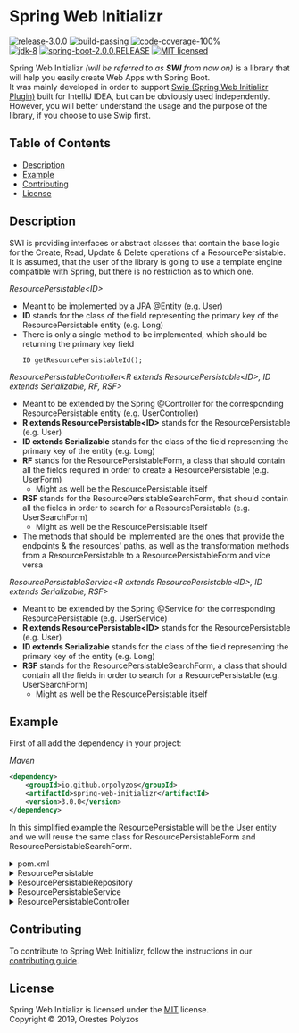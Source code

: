 Spring Web Initializr
==========
[![release-3.0.0][shield-release]](#)
[![build-passing][shield-build]](#)
[![code-coverage-100%][shield-coverage]](#)  
[![jdk-8][shield-jdk]](#)
[![spring-boot-2.0.0.RELEASE][shield-spring]](#)
[![MIT licensed][shield-license]](#)

Spring Web Initializr _(will be referred to as **SWI** from now on)_ is a library that will help you easily create Web Apps with Spring Boot.  
It was mainly developed in order to support [Swip (Spring Web Initializr Plugin)](https://plugins.jetbrains.com/plugin/12239-swip-spring-web-initializr-) built for IntelliJ IDEA, but can be obviously used independently.
However, you will better understand the usage and the purpose of the library, if you choose to use Swip first.

Table of Contents
-----------------
  * [Description](#Description)
  * [Example](#Example)
  * [Contributing](#Contributing)
  * [License](#License)
  
Description
-----------

SWI is providing interfaces or abstract classes that contain the base logic for the Create, Read, Update & Delete  operations of a ResourcePersistable.  
It is assumed, that the user of the library is going to use a template engine compatible with Spring, but there is no restriction as to which one.

_ResourcePersistable\<ID\>_
* Meant to be implemented by a JPA @Entity (e.g. User)  
* **ID** stands for the class of the field representing the primary key of the ResourcePersistable entity (e.g. Long)
* There is only a single method to be implemented, which should be returning the primary key field  
    ```
    ID getResourcePersistableId();
    ```

_ResourcePersistableController\<R extends ResourcePersistable\<ID\>, ID extends Serializable, RF, RSF\>_
* Meant to be extended by the Spring @Controller for the corresponding ResourcePersistable entity (e.g. UserController)
* **R extends ResourcePersistable\<ID\>** stands for the ResourcePersistable (e.g. User)
* **ID extends Serializable** stands for the class of the field representing the primary key of the entity (e.g. Long)
* **RF** stands for the ResourcePersistableForm, a class that should contain all the fields required in order to create a ResourcePersistable (e.g. UserForm)
  * Might as well be the ResourcePersistable itself
* **RSF** stands for the ResourcePersistableSearchForm, that should contain all the fields in order to search for a ResourcePersistable (e.g. UserSearchForm)
  * Might as well be the ResourcePersistable itself
* The methods that should be implemented are the ones that provide the endpoints & the resources' paths, as well as the transformation methods from a ResourcePersistable to a ResourcePersistableForm and vice versa
  
_ResourcePersistableService\<R extends ResourcePersistable\<ID\>, ID extends Serializable, RSF\>_
* Meant to be extended by the Spring @Service for the corresponding ResourcePersistable (e.g. UserService)
* **R extends ResourcePersistable\<ID\>** stands for the ResourcePersistable (e.g. User)
* **ID extends Serializable** stands for the class of the field representing the primary key of the entity (e.g. Long)
* **RSF** stands for the ResourcePersistableSearchForm, a class that should contain all the fields in order to search for a ResourcePersistable (e.g. UserSearchForm)
  * Might as well be the ResourcePersistable itself  


Example
-----
First of all add the dependency in your project:

_Maven_
```xml
<dependency>
    <groupId>io.github.orpolyzos</groupId>
    <artifactId>spring-web-initializr</artifactId>
    <version>3.0.0</version>
</dependency>
```

In this simplified example the ResourcePersistable will be the User entity and we will reuse the same class for ResourcePersistableForm and ResourcePersistableSearchForm. 

<details>
    <summary>pom.xml</summary>
 
```xml
<?xml version="1.0" encoding="UTF-8"?>
<project xmlns="http://maven.apache.org/POM/4.0.0" xmlns:xsi="http://www.w3.org/2001/XMLSchema-instance"
         xsi:schemaLocation="http://maven.apache.org/POM/4.0.0 https://maven.apache.org/xsd/maven-4.0.0.xsd">
    <modelVersion>4.0.0</modelVersion>

    <parent>
        <groupId>org.springframework.boot</groupId>
        <artifactId>spring-boot-starter-parent</artifactId>
        <version>2.1.6.RELEASE</version>
        <relativePath/> <!-- lookup parent from repository -->
    </parent>

    <groupId>ore.plugins.swi</groupId>
    <artifactId>swi-demo</artifactId>
    <version>0.0.1-SNAPSHOT</version>
    <name>swi-demo</name>
    <description>Demo project for Spring Web Initializr</description>

    <properties>
        <java.version>1.8</java.version>
    </properties>

    <dependencies>
        <dependency>
            <groupId>org.springframework.boot</groupId>
            <artifactId>spring-boot-starter-data-jpa</artifactId>
        </dependency>
        <dependency>
            <groupId>org.springframework.boot</groupId>
            <artifactId>spring-boot-starter-web</artifactId>
        </dependency>
        <dependency>
            <groupId>org.springframework.boot</groupId>
            <artifactId>spring-boot-starter-freemarker</artifactId>
        </dependency>
        <dependency>
            <groupId>com.h2database</groupId>
            <artifactId>h2</artifactId>
            <scope>runtime</scope>
        </dependency>
        <dependency>
            <groupId>io.github.orpolyzos</groupId>
            <artifactId>spring-web-initializr</artifactId>
            <version>1.1.0</version>
        </dependency>
    </dependencies>

    <build>
        <plugins>
            <plugin>
                <groupId>org.springframework.boot</groupId>
                <artifactId>spring-boot-maven-plugin</artifactId>
            </plugin>
            <plugin>
                <groupId>org.apache.maven.plugins</groupId>
                <artifactId>maven-compiler-plugin</artifactId>
                <configuration>
                    <source>1.8</source>
                    <target>1.8</target>
                </configuration>
            </plugin>
        </plugins>
    </build>
</project>
```
</details>

<details>
    <summary>ResourcePersistable</summary>

```java
@Entity(name = "user")
public class User implements ResourcePersistable<Long> {

    @Id
    @Column(name = "id", nullable = false)
    @GeneratedValue(strategy = GenerationType.IDENTITY)
    private Long id;

    @Column(name = "first_name", nullable = false)
    private String firstName;

    @Column(name = "last_name", nullable = false)
    private String lastName;

    @Column(name = "email", nullable = false, unique = true)
    private String email;


    @Override
    public Long getResourcePersistableId() {
        return this.id;
    }

    public Long getId() {
        return id;
    }

    public void setId(Long id) {
        this.id = id;
    }

    public String getFirstName() {
        return firstName;
    }

    public void setFirstName(String firstName) {
        this.firstName = firstName;
    }

    public String getLastName() {
        return lastName;
    }

    public void setLastName(String lastName) {
        this.lastName = lastName;
    }

    public String getEmail() {
        return email;
    }

    public void setEmail(String email) {
        this.email = email;
    }
}
```
</details>

<details>
    <summary>ResourcePersistableRepository</summary>

```java
@Repository
public interface UserResourcePersistableRepository extends CrudRepository<User, Long> {}
```
</details>

<details>
    <summary>ResourcePersistableService</summary>

```java
@Service
public class UserResourcePersistableService extends ResourcePersistableService<User, Long, User> {

    private final CrudRepository<User, Long> userResourcePersistableRepository;

    @Autowired
    public UserResourcePersistableService(CrudRepository<User, Long> userResourcePersistableRepository) {
        super(userResourcePersistableRepository);
        this.userResourcePersistableRepository = userResourcePersistableRepository;
    }
}
```
</details>

<details>
    <summary>ResourcePersistableController</summary>

```java
@Controller
public class UserResourcePersistableController extends ResourcePersistableController<User, Long, User, User> {
      
    private final ResourcePersistableService<User, Long, User> userResourcePersistableService;

    @Autowired
    public UserResourcePersistableController(ResourcePersistableService<User, Long, User> userResourcePersistableService) {
        super(userResourcePersistableService);
        this.userResourcePersistableService = userResourcePersistableService;
    }

    @Override
    @GetMapping("/users")
    public String getResourcePersistableBaseView(Model model) {
        return super.getResourcePersistableBaseView(model);
    }

    @Override
    @PostMapping("/users")
    public String createResourcePersistable(@Valid @ModelAttribute("userForm") User resourcePersistableForm, BindingResult bindingResult, Model model, RedirectAttributes redirectAttributes) {
        return super.createResourcePersistable(resourcePersistableForm, bindingResult, model, redirectAttributes);
    }

    @Override
    @PostMapping("users/{resourcePersistableId}/delete")
    public String deleteResourcePersistable(@PathVariable("resourcePersistableId") Long resourcePersistableId, Model model) {
        return super.deleteResourcePersistable(resourcePersistableId, model);
    }

    @Override
    @GetMapping("users/{resourcePersistableId}/edit")
    public String getResourcePersistableEditView(@PathVariable("resourcePersistableId") Long resourcePersistableId, Model model) {
        return super.getResourcePersistableEditView(resourcePersistableId, model);
    }

    @Override
    @PostMapping("users/{resourcePersistableId}/edit")
    public String editResourcePersistable(@PathVariable("resourcePersistableId") Long resourcePersistableId, @Valid @ModelAttribute("userForm") User resourcePersistableForm, BindingResult bindingResult, Model model, RedirectAttributes redirectAttributes) {
        return super.editResourcePersistable(resourcePersistableId, resourcePersistableForm, bindingResult, model, redirectAttributes);
    }

    @Override
    @PostMapping("users/search")
    public String searchResourcePersistablesBy(@Valid @ModelAttribute("userSearchForm") User resourcePersistableSearchForm, BindingResult bindingResult, Model model, RedirectAttributes redirectAttributes) {
        return super.searchResourcePersistablesBy(resourcePersistableSearchForm, bindingResult, model, redirectAttributes);
    }

    @Override
    protected String getResourcePersistableBaseUri() { return "/users"; }

    @Override
    protected String getResourcePersistableBaseViewPath() { return "/user/users"; }

    @Override
    protected String getResourcePersistableEditViewPath() { return "/user/edit-user"; }

    @Override
    protected String getResourcePersistableFormHolder() { return "userForm"; }

    @Override
    protected String getResourcePersistableSearchFormHolder() { return "userSearchForm"; }

    @Override
    protected String getResourcePersistableListHolder() { return "userList"; }

    @Override
    protected User resourcePersistableFormToResourcePersistable(User user) {
        return user;
    }

    @Override
    protected User resourcePersistableToResourcePersistableForm(User user) {
        return user;
    }
}
```
</details>

Contributing
------------
To contribute to Spring Web Initializr, follow the instructions in our [contributing guide](/contributing.md).

License
-------
Spring Web Initializr is licensed under the [MIT](/license.md) license.  
Copyright &copy; 2019, Orestes Polyzos

[shield-release]: https://img.shields.io/badge/release-3.0.0-blue.svg
[shield-build]: https://img.shields.io/badge/build-passing-brightgreen.svg
[shield-coverage]: https://img.shields.io/badge/coverage-0%25-red.svg
[shield-jdk]: https://img.shields.io/badge/jdk-8-blue.svg
[shield-spring]: https://img.shields.io/badge/spring-2.0.0-blue.svg
[shield-license]: https://img.shields.io/badge/license-MIT-blue.svg
